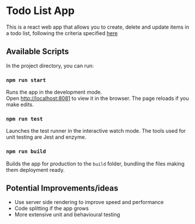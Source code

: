 # Todo List App

This is a react web app that allows you to create, delete and update items in a todo list, following the criteria specified [here](https://docs.google.com/document/d/1oTj1uX8dyxbrW4A4wnDOhTMWX9apcecQiudNxMzgmok/edit)

## Available Scripts

In the project directory, you can run:

### `npm run start`

Runs the app in the development mode.<br />
Open [http://localhost:8081](http://localhost:8081) to view it in the browser. The page reloads if you make edits.

### `npm run test`

Launches the test runner in the interactive watch mode. The tools used for unit testing are Jest and enzyme.

### `npm run build`

Builds the app for production to the `build` folder, bundling the files making them deployment ready.

## Potential Improvements/ideas

- Use server side rendering to improve speed and performance
- Code splitting if the app grows
- More extensive unit and behavioural testing